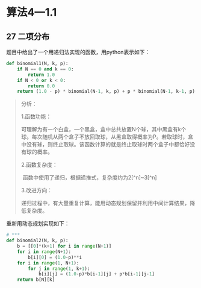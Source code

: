 # 算法4—1.1

## 27 二项分布

题目中给出了一个用递归法实现的函数，用python表示如下：

```python
def binomial1(N, k, p):
    if N == 0 and k == 0:
        return 1.0
    if N < 0 or k < 0:
        return 0.0
    return (1.0 - p) * binomial(N-1, k, p) + p * binomial(N-1, k-1, p)
```

> 分析：
>
> 1.函数功能：
>
> ​		可理解为有一个白盒，一个黑盒，盒中总共放置N个球，其中黑盒有k个球。每次随机从两个盒子不放回取球，从黑盒取得概率为P。若取球时，盒中没有球，则终止取球。该函数计算的就是终止取球时两个盒子中都恰好没有球的概率。
>
> 2.函数复杂度：
>
> ​		函数中使用了递归，根据递推式，复杂度约为2[^n]~3[^n]
>
> 3.改进方向：
>
> ​			递归过程中，有大量重复计算，能用动态规划保留并利用中间计算结果，降低复杂度。

重新用动态规划实现如下：

```python
# ***
def binomial2(N, k, p):
    b = [[0]*(k+1) for i in range(N+1)]
    for i in range(N+1):
        b[i][0] = (1.0-p)**i
    for i in range(1, N+1):
        for j in range(1, k+1):
            b[i][j] = (1.0-p)*b[i-1][j] + p*b[i-1][j-1]
    return b[N][k]
```



